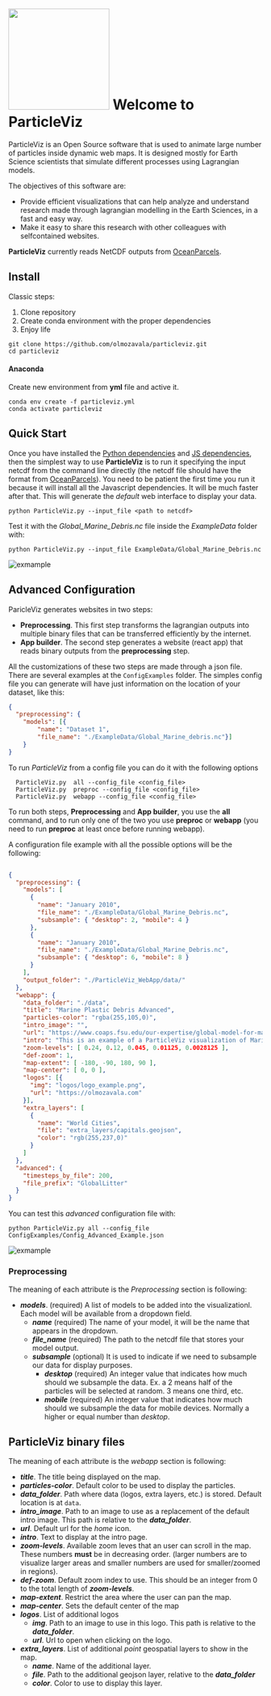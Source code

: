 
#  <img src="logos/logo_sm.png" width="200px" style="border:none"> Welcome to ParticleViz  
ParticleViz is an Open Source software that is used to animate
large number of particles inside dynamic web maps.
It is designed mostly for Earth Science scientists
that simulate different processes using Lagrangian models.

The objectives of this software are:
* Provide efficient visualizations that can help analyze and understand research made
through lagrangian modelling in the Earth Sciences, in a fast and easy way. 
* Make it easy to share this research with other colleagues with selfcontained
websites. 

**ParticleViz** currently reads NetCDF outputs from [OceanParcels](https://oceanparcels.org/).

## Install
Classic steps:

1. Clone repository
2. Create conda environment with the proper dependencies
3. Enjoy life

```shell
git clone https://github.com/olmozavala/particleviz.git
cd particleviz
```

#### Anaconda
Create new environment from **yml** file and active it.
```shell
conda env create -f particleviz.yml
conda activate particleviz
```

## Quick Start

Once you have installed the [Python dependencies](#python-dependencies) and 
[JS dependencies](#js-dependencies-npm), then the simplest way to 
use **ParticleViz** is to run it specifying the input netcdf from
the command line directly (the netcdf file should have the format 
from [OceanParcels](https://oceanparcels.org/)).
You need to be patient the first time you run it because it will 
install all the Javascript dependencies. It will be much faster after that.
This will generate the *default* web interface to display your data.

```shell
python ParticleViz.py --input_file <path to netcdf> 
```

Test it with the *Global_Marine_Debris.nc* file inside the *ExampleData* folder with:

```shell
python ParticleViz.py --input_file ExampleData/Global_Marine_Debris.nc
```
<img src="{{site.baseurl | prepend: site.url}}media/quickstart.gif" alt="exmample" />


## Advanced Configuration
ParicleViz generates websites in two steps:

* **Preprocessing**. This first step transforms the lagrangian outputs 
into multiple binary files that can be transferred efficiently by the internet. 
* **App builder**. The second step generates a website (react app) that reads binary
 outputs from the **preprocessing** step.

All the customizations of these two steps are made through
a json file. There are several examples at the `ConfigExamples` folder. 
The simples config file you can generate will have just information on the location
of your dataset, like this:

```json
{
  "preprocessing": {
    "models": [{
        "name": "Dataset 1",
        "file_name": "./ExampleData/Global_Marine_debris.nc"}]
    }
}
```
To run *ParticleViz* from a config file you can do it with the following options
```
  ParticleViz.py  all --config_file <config_file>
  ParticleViz.py  preproc --config_file <config_file>
  ParticleViz.py  webapp --config_file <config_file>
```
To run both steps, **Preprocessing** and **App builder**, you use the **all** command, and to run
only one of the two you use **preproc** or **webapp** (you need to run **preproc** at least once before
running webapp).

A configuration file example with all the possible options will be the following:

```json

{
  "preprocessing": {
    "models": [
      {
        "name": "January 2010",
        "file_name": "./ExampleData/Global_Marine_Debris.nc",
        "subsample": { "desktop": 2, "mobile": 4 }
      },
      {
        "name": "January 2010",
        "file_name": "./ExampleData/Global_Marine_Debris.nc",
        "subsample": { "desktop": 6, "mobile": 8 }
      }
    ],
    "output_folder": "./ParticleViz_WebApp/data/"
  },
  "webapp": {
    "data_folder": "./data",
    "title": "Marine Plastic Debris Advanced",
    "particles-color": "rgba(255,105,0)",
    "intro_image": "",
    "url": "https://www.coaps.fsu.edu/our-expertise/global-model-for-marine-litter",
    "intro": "This is an example of a ParticleViz visualization of Marine Debris. Try other example configuration files and then with your own data!!!! ",
    "zoom-levels": [ 0.24, 0.12, 0.045, 0.01125, 0.0028125 ],
    "def-zoom": 1,
    "map-extent": [ -180, -90, 180, 90 ],
    "map-center": [ 0, 0 ],
    "logos": [{
      "img": "logos/logo_example.png",
      "url": "https://olmozavala.com"
    }],
    "extra_layers": [
      {
        "name": "World Cities",
        "file": "extra_layers/capitals.geojson",
        "color": "rgb(255,237,0)"
      }
    ]
  },
  "advanced": {
    "timesteps_by_file": 200,
    "file_prefix": "GlobalLitter"
  }
}
```

You can test this *advanced* configuration file with:

```shell
python ParticleViz.py all --config_file ConfigExamples/Config_Advanced_Example.json
```

<img src="{{site.baseurl | prepend: site.url}}media/advanced.gif" alt="exmample" />

### Preprocessing
The meaning of each attribute is the *Preprocessing* section is following:
* ***models***. (required) A list of models to be added into the visualizationl. Each model will be available
from a dropdown field. 
  * ***name*** (required) The name of your model, it will be the name that appears in the dropdown.
  * ***file_name*** (required) The path to the netcdf file that stores your model output.
  * ***subsample*** (optional) It is used to indicate if we need to subsample our data for display purposes. 
    * ***desktop*** (required) An integer value that indicates how much should we subsample the data. Ex. a
    2 means half of the particles will be selected at random. 3 means one third, etc. 
    * ***mobile*** (required) An integer value that indicates how much should we subsample the data
    for mobile devices. Normally a higher or equal number than *desktop*.

## ParticleViz binary files
The meaning of each attribute is the *webapp* section is following:
* ***title***. The title being displayed on the map.
* ***particles-color***. Default color to be used to display the particles.
* ***data_folder***. Path where data (logos, extra layers, etc.) is stored. Default location is at `data`.
* ***intro_image***. Path to an image to use as a replacement of the default intro image. This path is relative to the ***data_folder***.
* ***url***. Default url for the *home* icon.
* ***intro***. Text to display at the intro page. 
* ***zoom-levels***. Available zoom leves that an user can scroll in the map. These numbers
**must** be in decreasing order. (larger numbers are to visualize larger areas and smaller numbers are
used for smaller/zoomed in regions).
* ***def-zoom***. Default zoom index to use. This should be an integer from 0 to the total length of ***zoom-levels***.
* ***map-extent***. Restrict the area where the user can pan the map. 
* ***map-center***. Sets the default center of the map
* ***logos***. List of additional logos
  * ***img***. Path to an image to use in this logo. This path is relative to the ***data_folder***.
  * ***url***. Url to open when clicking on the logo. 
* ***extra_layers***. List of additional *point* geospatial layers to show in the map. 
  * ***name***. Name of the additional layer.
  * ***file***. Path to the additional geojson layer, relative to the ***data_folder***
  * ***color***. Color to use to display this layer. 
 
